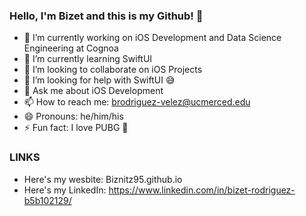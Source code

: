 ### Hello, I'm Bizet and this is my Github! 👋

- 🔭 I’m currently working on iOS Development and Data Science Engineering at Cognoa
- 🌱 I’m currently learning SwiftUI
- 👯 I’m looking to collaborate on iOS Projects
- 🤔 I’m looking for help with SwiftUI 😅
- 💬 Ask me about iOS Development
- 📫 How to reach me: brodriguez-velez@ucmerced.edu
- 😄 Pronouns: he/him/his
- ⚡ Fun fact: I love PUBG 👾

### LINKS 

- Here's my wesbite: Biznitz95.github.io
- Here's my LinkedIn: https://www.linkedin.com/in/bizet-rodriguez-b5b102129/
